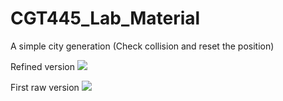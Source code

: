 # CGT445_Lab_Material
A simple city generation
(Check collision and reset the position)

Refined version
![](v01.gif)

First raw version
![](v00.gif)
